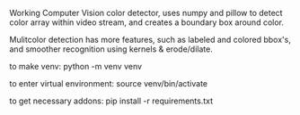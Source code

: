 Working Computer Vision color detector, uses numpy and pillow to detect color array within video stream, and creates a boundary box around color.

Mulitcolor detection has more features, such as labeled and colored bbox's, and smoother recognition using kernels & erode/dilate.


to make venv: python -m venv venv

to enter virtual environment: source venv/bin/activate 

to get necessary addons: pip install -r requirements.txt
